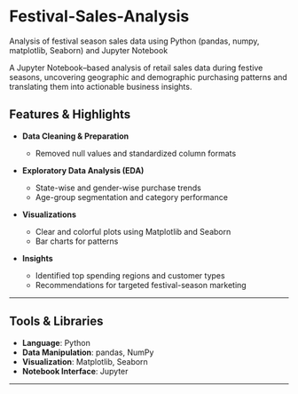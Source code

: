 # Festival-Sales-Analysis
Analysis of festival season sales data using Python (pandas, numpy, matplotlib, Seaborn) and Jupyter Notebook

A Jupyter Notebook–based analysis of retail sales data during festive seasons, uncovering geographic and demographic purchasing patterns and translating them into actionable business insights.


## Features & Highlights

- **Data Cleaning & Preparation**  
  - Removed null values and standardized column formats

- **Exploratory Data Analysis (EDA)**  
  - State-wise and gender-wise purchase trends  
  - Age-group segmentation and category performance

- **Visualizations**  
  - Clear and colorful plots using Matplotlib and Seaborn  
  - Bar charts for patterns

- **Insights**  
  - Identified top spending regions and customer types  
  - Recommendations for targeted festival-season marketing  

---

## Tools & Libraries

- **Language**: Python
- **Data Manipulation**: pandas, NumPy  
- **Visualization**: Matplotlib, Seaborn  
- **Notebook Interface**: Jupyter  

---
